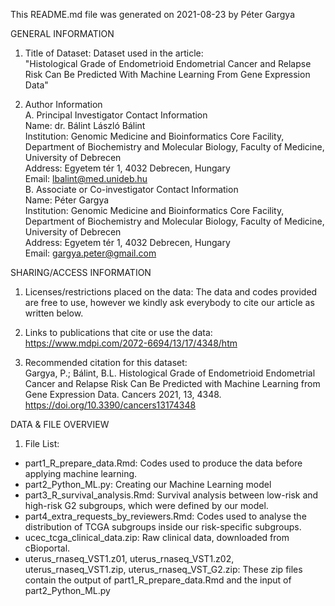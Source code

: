This README.md file was generated on 2021-08-23 by Péter Gargya

GENERAL INFORMATION

1. Title of Dataset: Dataset used in the article:  
    "Histological Grade of Endometrioid Endometrial Cancer and Relapse Risk Can Be Predicted With Machine Learning From Gene Expression Data" 

2. Author Information  
A. Principal Investigator Contact Information  
Name: dr. Bálint László Bálint  
Institution: Genomic Medicine and Bioinformatics Core Facility, Department of Biochemistry and Molecular Biology, Faculty of Medicine, University of Debrecen  
Address: Egyetem tér 1, 4032 Debrecen, Hungary  
Email: lbalint@med.unideb.hu  
B. Associate or Co-investigator Contact Information  
Name: Péter Gargya  
Institution: Genomic Medicine and Bioinformatics Core Facility, Department of Biochemistry and Molecular Biology, Faculty of Medicine,   University of Debrecen  
Address: Egyetem tér 1, 4032 Debrecen, Hungary  
Email: gargya.peter@gmail.com  


SHARING/ACCESS INFORMATION  

1. Licenses/restrictions placed on the data: The data and codes provided are free to use, however we kindly ask everybody to cite our article as written below.  

2. Links to publications that cite or use the data:   
https://www.mdpi.com/2072-6694/13/17/4348/htm  

3. Recommended citation for this dataset:   
Gargya, P.; Bálint, B.L. Histological Grade of Endometrioid Endometrial Cancer and Relapse Risk Can Be Predicted with Machine Learning from Gene Expression Data. Cancers 2021, 13, 4348. https://doi.org/10.3390/cancers13174348 

DATA & FILE OVERVIEW  

1. File List:  
- part1_R_prepare_data.Rmd: Codes used to produce the data before applying machine learning.
- part2_Python_ML.py: Creating our Machine Learning model
- part3_R_survival_analysis.Rmd: Survival analysis between low-risk and high-risk G2 subgroups, which were defined by our model.
- part4_extra_requests_by_reviewers.Rmd: Codes used to analyse the distribution of TCGA subgroups inside our risk-specific subgroups.
- ucec_tcga_clinical_data.zip: Raw clinical data, downloaded from cBioportal.
- uterus_rnaseq_VST1.z01, uterus_rnaseq_VST1.z02, uterus_rnaseq_VST1.zip, uterus_rnaseq_VST_G2.zip: These zip files contain the output of       part1_R_prepare_data.Rmd and the input of part2_Python_ML.py

